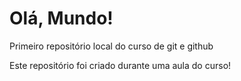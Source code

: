 # Olá, Mundo!
 Primeiro repositório local do curso de git e github

 Este repositório foi criado durante uma aula do curso!
